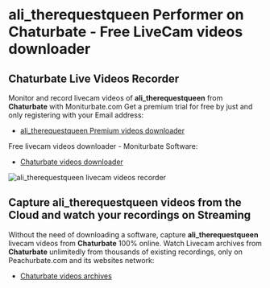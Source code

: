 # ali_therequestqueen Performer on Chaturbate - Free LiveCam videos downloader

## Chaturbate Live Videos Recorder

Monitor and record livecam videos of **ali_therequestqueen** from **Chaturbate** with Moniturbate.com
Get a premium trial for free by just and only registering with your Email address:
* [ali_therequestqueen Premium videos downloader](https://moniturbate.com/request-demo-licence-key.html)

Free livecam videos downloader - Moniturbate Software:
* [Chaturbate videos downloader](https://moniturbate.com/moniturbate-download-software.html)

![ali_therequestqueen livecam videos recorder](https://peachurnet.com/templates/moniturbate-software.png)


## Capture ali_therequestqueen videos from the Cloud and watch your recordings on Streaming

Without the need of downloading a software, capture **ali_therequestqueen** livecam videos from **Chaturbate** 100% online.
Watch Livecam archives from **Chaturbate** unlimitedly from thousands of existing recordings, only on Peachurbate.com and its websites network:
* [Chaturbate videos archives](https://peachurnet.com/)